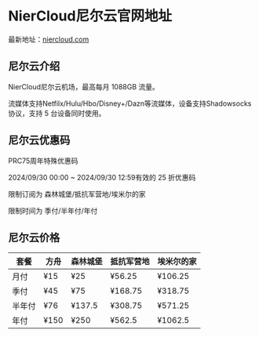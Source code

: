 # NierCloud尼尔云官网地址

最新地址：[niercloud.com](https://niercloud.com/#/register?code=yufqM651)

## 尼尔云介绍

NierCloud尼尔云机场，最高每月 1088GB 流量。

流媒体支持Netfilx/Hulu/Hbo/Disney+/Dazn等流媒体，设备支持Shadowsocks协议，支持 5 台设备同时使用。

## 尼尔云优惠码

PRC75周年特殊优惠码

2024/09/30 00:00 ~ 2024/09/30 12:59有效的 25 折优惠码

限制订阅为 森林城堡/抵抗军营地/埃米尔的家

限制时间为 季付/半年付/年付

## 尼尔云价格

|套餐|方舟|森林城堡|抵抗军营地|埃米尔的家|
|----|----|----|----|----|
|月付|¥15|¥25|¥56.25|¥106.25|
|季付|¥45|¥75|¥168.75|¥318.75|
|半年付|¥76|¥137.5|¥308.75|¥571.25|
|年付|¥150|¥250|¥562.5|¥1062.5|




